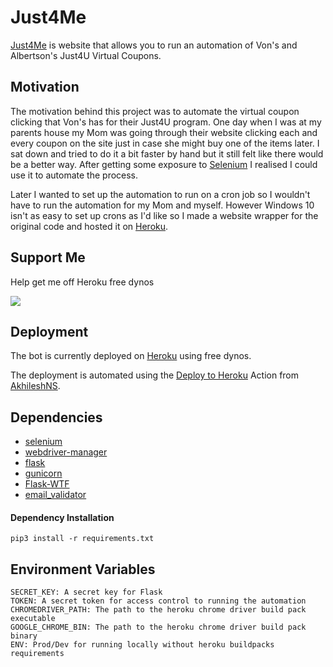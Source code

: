 # Just4Me

[Just4Me](http://wfox-just4me.herokuapp.com/) is website that allows you to run an automation of Von's and Albertson's Just4U Virtual Coupons. 

## Motivation

The motivation behind this project was to automate the virtual coupon clicking that Von's has for their Just4U program.
One day when I was at my parents house my Mom was going through their website clicking each and every coupon on the site just in case she might buy one of the items later.
I sat down and tried to do it a bit faster by hand but it still felt like there would be a better way. 
After getting some exposure to [Selenium](https://www.selenium.dev/) I realised I could use it to automate the process. 

Later I wanted to set up the automation to run on a cron job so I wouldn't have to run the automation for my Mom and myself. 
However Windows 10 isn't as easy to set up crons as I'd like so I made a website wrapper for the original code and hosted it on [Heroku](https://heroku.com/).

## Support Me
Help get me off Heroku free dynos

[![](https://www.paypalobjects.com/en_US/i/btn/btn_donate_LG.gif)](https://www.paypal.com/donate?hosted_button_id=U65R5REYQXAR8)


## Deployment 
The bot is currently deployed on [Heroku](https://heroku.com/) using free dynos.

The deployment is automated using the [Deploy to Heroku](https://github.com/marketplace/actions/deploy-to-heroku) Action from [AkhileshNS](https://github.com/AkhileshNS).  

## Dependencies 

* [selenium](https://pypi.org/project/selenium/)
* [webdriver-manager](https://pypi.org/project/webdriver-manager/)
* [flask](https://pypi.org/project/Flask/)
* [gunicorn](https://pypi.org/project/gunicorn/)
* [Flask-WTF](https://pypi.org/project/Flask-WTF/)
* [email_validator](https://pypi.org/project/email-validator/)

#### Dependency Installation 

`pip3 install -r requirements.txt`

## Environment Variables

```
SECRET_KEY: A secret key for Flask
TOKEN: A secret token for access control to running the automation
CHROMEDRIVER_PATH: The path to the heroku chrome driver build pack executable 
GOOGLE_CHROME_BIN: The path to the heroku chrome driver build pack binary 
ENV: Prod/Dev for running locally without heroku buildpacks requirements
``` 
